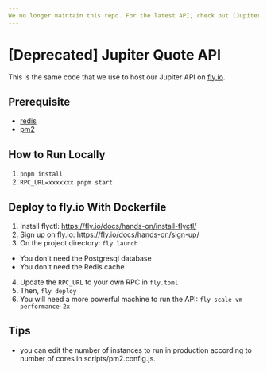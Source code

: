 ```yaml
---
We no longer maintain this repo. For the latest API, check out [Jupiter Swap API](https://github.com/jup-ag/jupiter-swap-api).
---
```


# [Deprecated] Jupiter Quote API

This is the same code that we use to host our Jupiter API on [fly.io](https://fly.io).

## Prerequisite

- [redis](https://redis.io/docs/getting-started/installation/install-redis-on-mac-os/)
- [pm2](https://pm2.io/docs/runtime/guide/installation/)

## How to Run Locally

1. `pnpm install`
2. `RPC_URL=xxxxxxx pnpm start`

## Deploy to fly.io With Dockerfile

1. Install flyctl: https://fly.io/docs/hands-on/install-flyctl/
2. Sign up on fly.io: https://fly.io/docs/hands-on/sign-up/
3. On the project directory: `fly launch`
  * You don't need the Postgresql database
  * You don't need the Redis cache
4. Update the `RPC_URL` to your own RPC in `fly.toml`
5. Then, `fly deploy`
6. You will need a more powerful machine to run the API: `fly scale vm performance-2x`

## Tips
- you can edit the number of instances to run in production according to number of cores in scripts/pm2.config.js.
